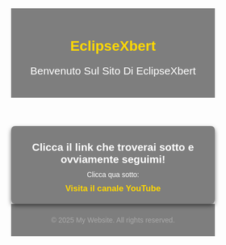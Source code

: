 
<html lang="en">
<head>
  <meta charset="UTF-8">
  <meta name="viewport" content="width=device-width, initial-scale=1.0">
  <title>Benvenuto Sul Sito Di EclipseXbert</title>
  <style>
    /* Reset globale per rimuovere margini e padding di default */
    * {
      margin: 0;
      padding: 0;
      box-sizing: border-box;
    }
    html, body {
      width: 100%;
      height: 100%;
      font-family: Arial, sans-serif;
    }
    /* Sfondo dell'intera pagina */
    body {
      background: url('https://leganerd.com/wp-content/uploads/2022/05/storie_di_immaginaria_realta_sole_eclisse_artwork_fantasy.jpg') no-repeat center center fixed;
      background-size: cover;
      color: white;
    }
    /* Header */
    header {
      background-color: rgba(0, 0, 0, 0.5);
      padding: 20px;
      text-align: center;
    }
    header .top-title {
      font-size: 2em;
      color: #FFD700; /* Giallo */
    }
    header .welcome {
      font-size: 1.5em;
      color: #FFFFFF;
    }
    /* Main: nessun margine per evitare spazi bianchi */
    main {
      background-color: rgba(0, 0, 0, 0.5);
      padding: 20px;
      border-radius: 8px;
      box-shadow: 0 4px 8px rgba(0, 0, 0, 0.5);
      text-align: center;
    }
    main h2 {
      margin: 10px 0;
    }
    main p {
      margin: 10px 0;
    }
    main a {
      color: #FFD700;
      text-decoration: none;
      font-weight: bold;
      font-size: 1.2em;
    }
    main a:hover {
      text-decoration: underline;
    }
    /* Footer */
    footer {
      background-color: rgba(0, 0, 0, 0.5);
      text-align: center;
      padding: 10px;
      color: #AAAAAA;
      font-size: 14px;
    }
  </style>
</head>
<body>
  <header>
    <h1 class="top-title">EclipseXbert</h1>
    <p class="welcome">Benvenuto Sul Sito Di EclipseXbert</p>
  </header>
  <main>
    <h2>Clicca il link che troverai sotto e ovviamente seguimi!</h2>
    <p>Clicca qua sotto:</p>
    <a class="button" href="https://www.youtube.com/@EclipseXbert" target="_blank">Visita il canale YouTube</a>
  </main>
  <footer>
    <p>&copy; 2025 My Website. All rights reserved.</p>
  </footer>
</body>
</html>
